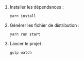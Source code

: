1. Installer les dépendances :

    ```sh
    yarn install
    ```

2. Générer les fichier de distribution :

    ```sh
    yarn run start
    ```

3. Lancer le projet :

    ```sh
    gulp watch
    ```
